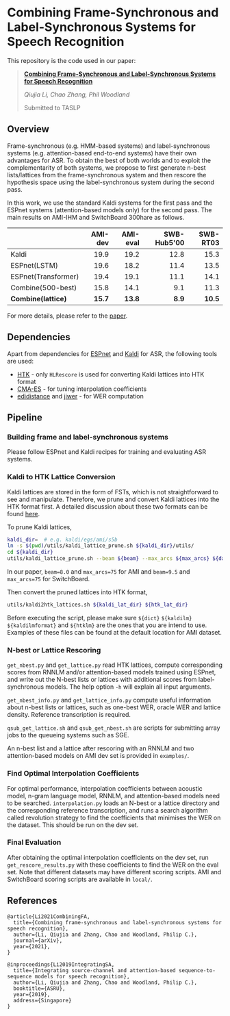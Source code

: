 # Combining Frame-Synchronous and Label-Synchronous Systems for Speech Recognition

This repository is the code used in our paper:

>**[Combining Frame-Synchronous and Label-Synchronous Systems for Speech Recognition](https://arxiv.org/abs/2107.?????)**
>
>*Qiujia Li, Chao Zhang, Phil Woodland*
>
>Submitted to TASLP

## Overview

Frame-synchronous (e.g. HMM-based systems) and label-synchronous systems (e.g. attention-based end-to-end systems) have their own advantages for ASR. To obtain the best of both worlds and to exploit the complementarity of both systems, we propose to first generate n-best lists/lattices from the frame-synchronous system and then rescore the hypothesis space using the label-synchronous system during the second pass.

In this work, we use the standard Kaldi systems for the first pass and the ESPnet systems (attention-based models only) for the second pass. The main results on AMI-IHM and SwitchBoard 300hare as follows.

|                     	| AMI-dev 	| AMI-eval 	| SWB-Hub5'00 	| SWB-RT03 	|
|---------------------	|--------:	|---------:	|------------:	|---------:	|
| Kaldi               	|    19.9 	|     19.2 	|        12.8 	|     15.3 	|
| ESPnet(LSTM)        	|    19.6 	|     18.2 	|        11.4 	|     13.5 	|
| ESPnet(Transformer) 	|    19.4 	|     19.1 	|        11.1 	|     14.1 	|
| Combine(500-best)   	|    15.8 	|     14.1 	|         9.1 	|     11.3 	|
| **Combine(lattice)** 	|    **15.7** 	|     **13.8** 	|         **8.9** 	|     **10.5** 	|

For more details, please refer to the [paper](https://arxiv.org/pdf/2107.?????.pdf).

## Dependencies
Apart from dependencies for [ESPnet](https://github.com/espnet/espnet) and [Kaldi](https://github.com/kaldi-asr/kaldi) for ASR, the following tools are used:
* [HTK](https://htk.eng.cam.ac.uk/) - only `HLRescore` is used for converting Kaldi lattices into HTK format
* [CMA-ES](https://github.com/CMA-ES/pycma) - for tuning interpolation coefficients
* [edidistance](https://github.com/roy-ht/editdistance) and [jiwer](https://github.com/jitsi/jiwer/) - for WER computation

## Pipeline

### Building frame and label-synchronous systems

Please follow ESPnet and Kaldi recipes for training and evaluating ASR systems.

### Kaldi to HTK Lattice Conversion

Kaldi lattices are stored in the form of FSTs, which is not straightforward to see and manipulate. Therefore, we prune and convert Kaldi lattices into the HTK format first. A detailed discussion about these two formats can be found [here](https://senarvi.github.io/kaldi-lattices/).

To prune Kaldi lattices,

```sh
kaldi_dir=  # e.g. kaldi/egs/ami/s5b
ln -s $(pwd)/utils/kaldi_lattice_prune.sh ${kaldi_dir}/utils/
cd ${kaldi_dir} 
utils/kaldi_lattice_prune.sh --beam ${beam} --max_arcs ${max_arcs} ${data} ${lang} ${dir}
```
In our paper, `beam=8.0` and `max_arcs=75` for AMI and `beam=9.5` and `max_arcs=75` for SwitchBoard.

Then convert the pruned lattices into HTK format,
```sh
utils/kaldi2htk_lattices.sh ${kaldi_lat_dir} ${htk_lat_dir}
```
Before executing the script, please make sure `${dict}` `${kaldilm}` `${kaldilmformat}` and `${htklm}` are the ones that you are intend to use. Examples of these files can be found at the default location for AMI dataset.

### N-best or Lattice Rescoring
`get_nbest.py` and `get_lattice.py` read HTK lattices, compute corresponding scores from RNNLM and/or attention-based models trained using ESPnet, and write out the N-best lists or lattices with additional scores from label-synchronous models. The help option `-h` will explain all input arguments.

`get_nbest_info.py` and `get_lattice_info.py` compute useful information about n-best lists or lattices, such as one-best WER, oracle WER and lattice density. Reference transcription is required.

`qsub_get_lattice.sh` and `qsub_get_nbest.sh` are scripts for submitting array jobs to the queueing systems such as SGE.

An n-best list and a lattice after rescoring with an RNNLM and two attention-based models on AMI dev set is provided in `examples/`. 

### Find Optimal Interpolation Coefficients
For optimal performance, interpolation coefficients between acoustic model, n-gram language model, RNNLM, and attention-based models need to be searched. `interpolation.py` loads an N-best or a lattice directory and the corresponding reference transcription, and runs a search algorithm called revolution strategy to find the coefficients that minimises the WER on the dataset. This should be run on the dev set.

### Final Evaluation
After obtaining the optimal interpolation coefficients on the dev set, run `get_rescore_results.py` with these coefficients to find the WER on the eval set. Note that different datasets may have different scoring scripts. AMI and SwitchBoard scoring scripts are available in `local/`.

## References
```
@article{Li2021CombiningFA,
  title={Combining frame-synchronous and label-synchronous systems for speech recognition},
  author={Li, Qiujia and Zhang, Chao and Woodland, Philip C.},
  journal={arXiv},
  year={2021},
}

@inproceedings{Li2019IntegratingSA,
  title={Integrating source-channel and attention-based sequence-to-sequence models for speech recognition},
  author={Li, Qiujia and Zhang, Chao and Woodland, Philip C.},
  booktitle={ASRU},
  year={2019},
  address={Singapore}
}
```